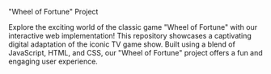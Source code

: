 "Wheel of Fortune" Project

Explore the exciting world of the classic game "Wheel of Fortune" with our interactive web implementation! This repository showcases a captivating digital adaptation of the iconic TV game show. Built using a blend of JavaScript, HTML, and CSS, our "Wheel of Fortune" project offers a fun and engaging user experience.
